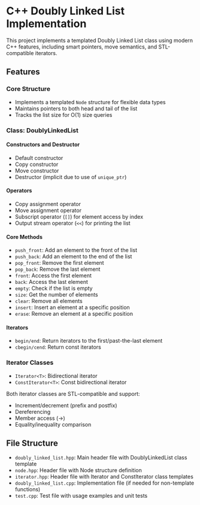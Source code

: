 # C++ Doubly Linked List Implementation

This project implements a templated Doubly Linked List class using modern C++ features, including smart pointers, move semantics, and STL-compatible iterators.

## Features

### Core Structure
- Implements a templated `Node` structure for flexible data types
- Maintains pointers to both head and tail of the list
- Tracks the list size for O(1) size queries

### Class: DoublyLinkedList<T>

#### Constructors and Destructor
- Default constructor
- Copy constructor
- Move constructor
- Destructor (implicit due to use of `unique_ptr`)

#### Operators
- Copy assignment operator
- Move assignment operator
- Subscript operator (`[]`) for element access by index
- Output stream operator (`<<`) for printing the list

#### Core Methods
- `push_front`: Add an element to the front of the list
- `push_back`: Add an element to the end of the list
- `pop_front`: Remove the first element
- `pop_back`: Remove the last element
- `front`: Access the first element
- `back`: Access the last element
- `empty`: Check if the list is empty
- `size`: Get the number of elements
- `clear`: Remove all elements
- `insert`: Insert an element at a specific position
- `erase`: Remove an element at a specific position

#### Iterators
- `begin/end`: Return iterators to the first/past-the-last element
- `cbegin/cend`: Return const iterators

### Iterator Classes
- `Iterator<T>`: Bidirectional iterator
- `ConstIterator<T>`: Const bidirectional iterator

Both iterator classes are STL-compatible and support:
- Increment/decrement (prefix and postfix)
- Dereferencing
- Member access (->)
- Equality/inequality comparison

## File Structure

- `doubly_linked_list.hpp`: Main header file with DoublyLinkedList class template
- `node.hpp`: Header file with Node structure definition
- `iterator.hpp`: Header file with Iterator and ConstIterator class templates
- `doubly_linked_list.cpp`: Implementation file (if needed for non-template functions)
- `test.cpp`: Test file with usage examples and unit tests
